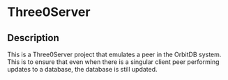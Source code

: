 # Three0Server
## Description
This is a Three0Server project that emulates a peer in the OrbitDB system. This is to ensure that even when there is a singular client peer performing updates to a database, the database is still updated.